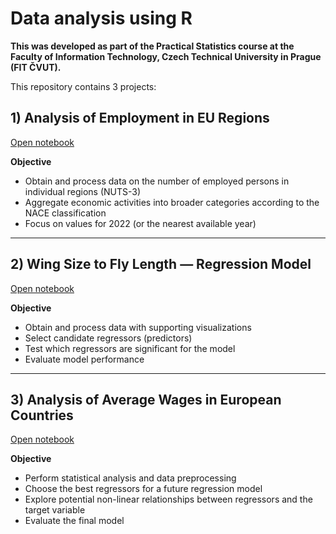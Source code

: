 # Data analysis using R

**This was developed as part of the Practical Statistics course at the Faculty of Information Technology, Czech Technical University in Prague (FIT ČVUT).**

This repository contains 3 projects:

## 1) Analysis of Employment in EU Regions
[Open notebook](statisticsR.ipynb)

**Objective**
- Obtain and process data on the number of employed persons in individual regions (NUTS-3)
- Aggregate economic activities into broader categories according to the NACE classification
- Focus on values for 2022 (or the nearest available year)

---

## 2) Wing Size to Fly Length — Regression Model
[Open notebook](hw02.ipynb)

**Objective**
- Obtain and process data with supporting visualizations
- Select candidate regressors (predictors)
- Test which regressors are significant for the model
- Evaluate model performance

---

## 3) Analysis of Average Wages in European Countries
[Open notebook](hw03.ipynb)

**Objective**
- Perform statistical analysis and data preprocessing
- Choose the best regressors for a future regression model
- Explore potential non-linear relationships between regressors and the target variable
- Evaluate the final model
